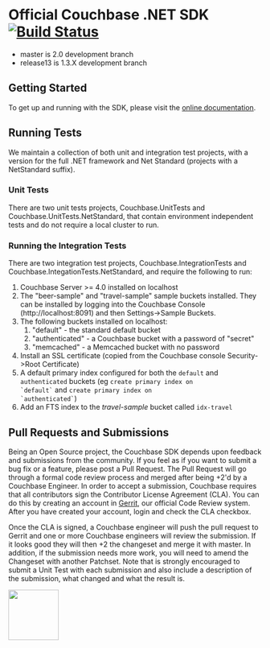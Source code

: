 # Official Couchbase .NET SDK [![Build Status](http://sdkbuilds.sc.couchbase.com/buildStatus/icon?job=netclient-build-test)](http://sdkbuilds.sc.couchbase.com/job/netclient-build-test/)

* master is 2.0 development branch
* release13 is 1.3.X development branch

## Getting Started

To get up and running with the SDK, please visit the [online documentation](http://developer.couchbase.com/documentation/server/4.5/sdk/dotnet/start-using-sdk.html).

## Running Tests

We maintain a collection of both unit and integration test projects, with a version for the full .NET framework and Net Standard (projects with a NetStandard suffix).

### Unit Tests

There are two unit tests projects, Couchbase.UnitTests and Couchbase.UnitTests.NetStandard, that contain environment independent tests and do not require a local cluster to run.

### Running the Integration Tests ##

There are two integration test projects, Couchbase.IntegrationTests and Couchbase.IntegationTests.NetStandard, and require the following  to run:

1. Couchbase Server >= 4.0 installed on localhost
2. The "beer-sample" and "travel-sample" sample buckets installed. They can be installed by logging into the Couchbase Console (http://localhost:8091) and then Settings->Sample Buckets.
3. The following buckets installed on localhost:
	1. "default" - the standard default bucket
	2. "authenticated" - a Couchbase bucket with a password of "secret"
	3. "memcached" - a Memcached bucket with no password
4. Install an SSL certificate (copied from the Couchbase console Security->Root Certificate)
5. A default primary index configured for both the `default` and `authenticated` buckets (eg <code>create primary index on &#96;default&#96;</code> and <code>create primary index on &#96;authenticated&#96;</code>)
6. Add an FTS index to the *travel-sample* bucket called `idx-travel`

## Pull Requests and Submissions ##
Being an Open Source project, the Couchbase SDK depends upon feedback and submissions from the community. If you feel as if you want to submit a bug fix or a feature, please post a Pull Request. The Pull Request will go through a formal code review process and merged after being +2'd by a Couchbase Engineer. In order to accept a submission, Couchbase requires that all contributors sign the Contributor License Agreement (CLA). You can do this by creating an account in [Gerrit](http://review.couchbase.com), our official Code Review system. After you have created your account, login and check the CLA checkbox.

Once the CLA is signed, a Couchbase engineer will push the pull request to Gerrit and one or more Couchbase engineers will review the submission. If it looks good they will then +2 the changeset and merge it with master. In addition, if the submission needs more work, you will need to amend the Changeset with another Patchset. Note that is strongly encouraged to submit a Unit Test with each submission and also include a description of the submission, what changed and what the result is.

<img src="https://d3nmt5vlzunoa1.cloudfront.net/dotnet/files/2016/08/ReSharper2016_2_2_512x197.png" height="100"></img>
